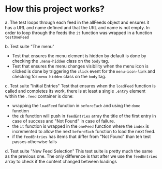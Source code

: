 # How this project works?

a. The test loops through each feed in the allFeeds object and ensures it has a URL and name defined and that the URL and name is not empty. In order to loop through the feeds the `it` function was wrapped in a function `testOneFeed`

b. Test suite "The menu"
- Test that ensures the menu element is hidden by default is done by checking the `.menu-hidden` class on the `body` tag.
- Test that ensures the menu changes visibility when the menu icon is clicked is done by triggering the `click` event for the `menu-icon-link` and checking for `menu-hidden` class on the `body` tag.

c. Test suite "Initial Entries"
Test that ensures when the `loadFeed` function is called and completes its work, there is at least a single `.entry` element within the `.feed` container is done:
 - wrapping the `loadFeed` function in `beforeEach` and using the `done` function
 - the `cb` function will push in `feedEntries` array the title of the first entry in case of success and "Not Found" in case of failure. 
 - the `it` function is wrapped in the `oneFeed` function where the `index` is incremented to allow the next `beforeEach` function to load the next feed.  
 - if the `feedEntries` has items that differ from "Not Found" than teh test passes otherwise fails

d. Test suite "New Feed Selection"
This test suite is pretty much the same as the previous one. The only difference is that after we use the `feedEntries` array to check if the content changed between loadings
